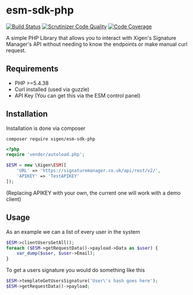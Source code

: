 # esm-sdk-php

[![Build Status](https://travis-ci.org/XigenChris/esm-sdk-php.svg?branch=master)](https://travis-ci.org/XigenChris/esm-sdk-php)
[![Scrutinizer Code Quality](https://scrutinizer-ci.com/g/XigenChris/esm-sdk-php/badges/quality-score.png?b=master)](https://scrutinizer-ci.com/g/XigenChris/esm-sdk-php/?branch=master)
[![Code Coverage](https://scrutinizer-ci.com/g/XigenChris/esm-sdk-php/badges/coverage.png?b=master)](https://scrutinizer-ci.com/g/XigenChris/esm-sdk-php/?branch=master)

A simple PHP Library that allows you to interact with Xigen's Signature Manager's API
without needing to know the endpoints or make manual curl request.

## Requirements
- PHP >=5.4.38
- Curl installed (used via guzzle)
- API Key (You can get this via the ESM control panel)

## Installation
Installation is done via composer
```
composer require xigen/esm-sdk-php
```

```php
<?php
require 'vendor/autoload.php';

$ESM = new \Xigen\ESM([
    'URL' => 'https://signaturemanager.co.uk/api/rest/v2/',
    'APIKEY' => 'TestAPIKEY'
]);
```
(Replacing APIKEY with your own, the current one will work with a demo client)

## Usage
As an example we can a list of every user in the system
```php
$ESM->clientUsersGetAll();
foreach ($ESM->getRequestData()->payload->Data as $user) {
    var_dump($user, $user->Email);
}
```

To get a users signature you would do something like this
```php
$ESM->templateGetUsersSignature('User\'s hash goes here');
$ESM->getRequestData()->payload;
```
